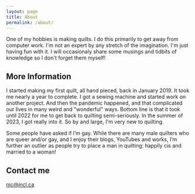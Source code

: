```yaml
---
layout: page
title: About
permalink: /about/
---
```


One of my hobbies is making quilts. I do this primarily to get away from computer work. I'm not an expert by any stretch of the imagination. I'm just having fun with it. I will occasionaly share some musings and tidbits of knowledge so I don't forget them myself!

## More Information

I started making my first quilt, all hand pieced, back in January 2019. It took me nearly a year to complete. I got a sewing machine and started work on another project. And then the pandemic happened, and that complicated our lives in many weird and "wonderful" ways. Bottom line is that it took until 2022 for me to get back to quilting semi-seriously. In the summer of 2023, I got really into it. So by and large, I'm very new to quilting.

Some people have asked if I’m gay. While there are many male quilters who are queer and/or gay, and I enjoy their blogs, YouTubes and works, I’m further an outlier as people try to place a man in quilting: happily cis and married to a woman!

## Contact me

[nic@incl.ca](mailto:nic@incl.ca)